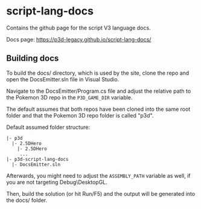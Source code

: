 # script-lang-docs
Contains the github page for the script V3 language docs.

Docs page: https://p3d-legacy.github.io/script-lang-docs/

## Building docs
To build the docs/ directory, which is used by the site, clone the repo and open the DocsEmitter.sln file in Visual Studio.

Navigate to the DocsEmitter/Program.cs file and adjust the relative path to the Pokemon 3D repo in the `P3D_GAME_DIR` variable.

The default assumes that both repos have been cloned into the same root folder and that the Pokemon 3D repo folder is called "p3d".

Default assumed folder structure:

    |- p3d
      |- 2.5DHero
        |- 2.5DHero
         ...
    |- p3d-script-lang-docs
      |- DocsEmitter.sln

Afterwards, you might need to adjust the `ASSEMBLY_PATH` variable as well, if you are not targeting Debug\DesktopGL.

Then, build the solution (or hit Run/F5) and the output will be generated into the docs/ folder.
